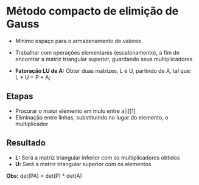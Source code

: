 # Método compacto de elimição de Gauss

- Mínimo espaço para o armazenamento de valores
- Trabalhar com operações elementares (escalonamento), a fim de encontrar a matriz triangular superior, guardando seus multiplicadores

- **Fatoração LU de A:** Obter duas matrizes, L e U, partindo de A, tal que:  
  L \* U = P \* A;

## Etapas

- Procurar o maior elemento em mulo entre a[i][1]
- Eliminação entre linhas, substituindo no lugar do elemento, o multiplicador

## Resultado

- **L:** Será a matriz triangular inferior com os multiplicadores obtidos
- **U:** Será a matriz triangular superior com os elementos

**Obs:** det(PA) = det(P) \* det(A)


